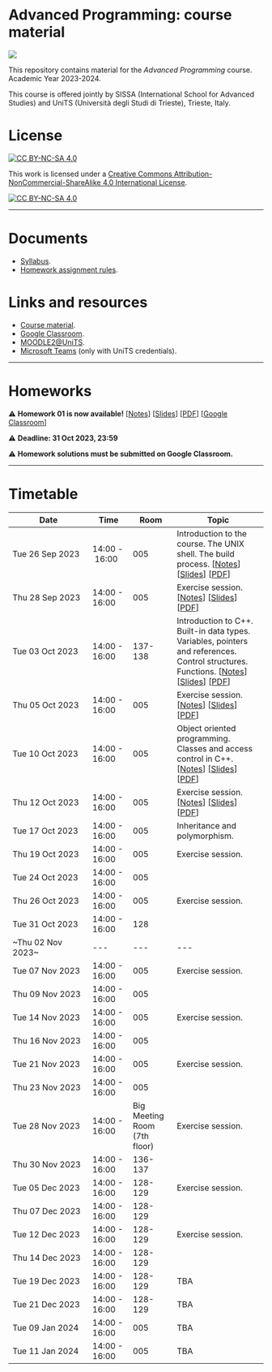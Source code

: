 # Advanced Programming: course material

[![](https://github.com/pcafrica/advanced_programming_2023-2024/actions/workflows/md-to-pages.yml/badge.svg)](https://github.com/pcafrica/advanced_programming_2023-2024/actions/workflows/md-to-pages.yml)

This repository contains material for the *Advanced Programming* course. Academic Year 2023-2024.
<br>

This course is offered jointly by SISSA (International School for Advanced Studies) and UniTS (Università degli Studi di Trieste), Trieste, Italy.

# License

[![CC BY-NC-SA 4.0][cc-by-nc-sa-shield]][cc-by-nc-sa]

This work is licensed under a
[Creative Commons Attribution-NonCommercial-ShareAlike 4.0 International License][cc-by-nc-sa].

[![CC BY-NC-SA 4.0][cc-by-nc-sa-image]][cc-by-nc-sa]

[cc-by-nc-sa]: http://creativecommons.org/licenses/by-nc-sa/4.0/
[cc-by-nc-sa-image]: https://licensebuttons.net/l/by-nc-sa/4.0/88x31.png
[cc-by-nc-sa-shield]: https://img.shields.io/badge/License-CC%20BY--NC--SA%204.0-lightgrey.svg

---

# Documents
- [Syllabus](syllabus.pdf).
- [Homework assignment rules](homework_rules.pdf).

# Links and resources
- [Course material](https://pcafrica.github.io/advanced_programming_2023-2024/).
- [Google Classroom](https://classroom.google.com/c/NjI5MDE3NzM1NDE4?cjc=u226twv).
- [MOODLE2@UniTS](https://moodle2.units.it/course/view.php?id=11400).
- [Microsoft Teams](https://teams.microsoft.com/l/team/19%3aEIKgrGVL57W04_30eEccPsxL1E6SwQxOn914a-rwiIY1%40thread.tacv2/conversations?groupId=161c59e5-2a78-4bd8-8eb2-085d0d2ea5a8&tenantId=a54b3635-128c-460f-b967-6ded8df82e75) (only with UniTS credentials).

---

# Homeworks

⚠️ **Homework 01 is now available!** [[Notes](homeworks/homework_01.md)] [[Slides](https://pcafrica.github.io/advanced_programming_2023-2024/homeworks/homework_01.html)] [[PDF](https://pcafrica.github.io/advanced_programming_2023-2024/homeworks/homework_01.pdf)] [[Google Classroom](https://classroom.google.com/c/NjI5MDE3NzM1NDE4/a/NjMwNDg4NDU0ODIy/details)]

⚠️ **Deadline: 31 Oct 2023, 23:59**

⚠️ **Homework solutions must be submitted on Google Classroom.**

---

# Timetable
| Date            | Time          | Room | Topic                                                                                                        |
| --------------- | ------------- | ---- | ------------------------------------------------------------------------------------------------------------ |
| Tue&nbsp;26&nbsp;Sep&nbsp;2023&nbsp;&nbsp; | 14:00&nbsp;-&nbsp;16:00&nbsp;&nbsp; | 005&nbsp;&nbsp;&nbsp;&nbsp;&nbsp; | Introduction to the course. The UNIX shell. The build process. [[Notes](lectures/01/01-intro_unix.md)] [[Slides](https://pcafrica.github.io/advanced_programming_2023-2024/lectures/01/01-intro_unix.html)] [[PDF](https://pcafrica.github.io/advanced_programming_2023-2024/lectures/01/01-intro_unix.pdf)] |
| Thu 28 Sep 2023 | 14:00 - 16:00 | 005 | Exercise session. [[Notes](https://github.com/pcafrica/advanced_programming_2023-2024/blob/main/exercises/01/01-intro_unix.md)] [[Slides](exercises/01/01-intro_unix.html)] [[PDF](https://pcafrica.github.io/advanced_programming_2023-2024/exercises/01/01-intro_unix.pdf)] |
| Tue 03 Oct 2023 | 14:00 - 16:00 | 137-138 | Introduction to C++. Built-in data types. Variables, pointers and references. Control structures. Functions. [[Notes](lectures/02/02-c++_intro.md)] [[Slides](https://pcafrica.github.io/advanced_programming_2023-2024/lectures/02/02-c++_intro.html)] [[PDF](https://pcafrica.github.io/advanced_programming_2023-2024/lectures/02/02-c++_intro.pdf)] |
| Thu 05 Oct 2023 | 14:00 - 16:00 | 005 | Exercise session. [[Notes](exercises/02/02-c++_intro.md)] [[Slides](https://pcafrica.github.io/advanced_programming_2023-2024/exercises/02/02-c++_intro.html)] [[PDF](https://pcafrica.github.io/advanced_programming_2023-2024/exercises/02/02-c++_intro.pdf)] |
| Tue 10 Oct 2023 | 14:00 - 16:00 | 005 | Object oriented programming. Classes and access control in C++. [[Notes](lectures/03/03-c++_classes.md)] [[Slides](https://pcafrica.github.io/advanced_programming_2023-2024/lectures/03/03-c++_classes.html)] [[PDF](https://pcafrica.github.io/advanced_programming_2023-2024/lectures/03/03-c++_classes.pdf)] |
| Thu 12 Oct 2023 | 14:00 - 16:00 | 005 | Exercise session. [[Notes](exercises/03/03-c++_classes.md)] [[Slides](https://pcafrica.github.io/advanced_programming_2023-2024/exercises/03/03-c++_classes.html)] [[PDF](https://pcafrica.github.io/advanced_programming_2023-2024/exercises/03/03-c++_classes.pdf)] |
| Tue 17 Oct 2023 | 14:00 - 16:00 | 005 | Inheritance and polymorphism. |
| Thu 19 Oct 2023 | 14:00 - 16:00 | 005 | Exercise session. |
| Tue 24 Oct 2023 | 14:00 - 16:00 | 005 |  |
| Thu 26 Oct 2023 | 14:00 - 16:00 | 005 | Exercise session. |
| Tue 31 Oct 2023 | 14:00 - 16:00 | 128 |  |
|~Thu 02 Nov 2023~| ---           | --- | --- |
| Tue 07 Nov 2023 | 14:00 - 16:00 | 005 | Exercise session. |
| Thu 09 Nov 2023 | 14:00 - 16:00 | 005 |  |
| Tue 14 Nov 2023 | 14:00 - 16:00 | 005 | Exercise session. |
| Thu 16 Nov 2023 | 14:00 - 16:00 | 005 |  |
| Tue 21 Nov 2023 | 14:00 - 16:00 | 005 | Exercise session. |
| Thu 23 Nov 2023 | 14:00 - 16:00 | 005 |  |
| Tue 28 Nov 2023 | 14:00 - 16:00 | Big Meeting Room (7th floor) | Exercise session. |
| Thu 30 Nov 2023 | 14:00 - 16:00 | 136-137 |  |
| Tue 05 Dec 2023 | 14:00 - 16:00 | 128-129 | Exercise session. |
| Thu 07 Dec 2023 | 14:00 - 16:00 | 128-129 |  |
| Tue 12 Dec 2023 | 14:00 - 16:00 | 128-129 | Exercise session. |
| Thu 14 Dec 2023 | 14:00 - 16:00 | 128-129 |  |
| Tue 19 Dec 2023 | 14:00 - 16:00 | 128-129 | TBA |
| Tue 21 Dec 2023 | 14:00 - 16:00 | 128-129 | TBA |
| Tue 09 Jan 2024 | 14:00 - 16:00 | 005  | TBA |
| Tue 11 Jan 2024 | 14:00 - 16:00 | 005  | TBA |
